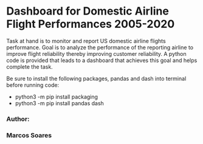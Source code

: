 # Dashboard for Domestic Airline Flight Performances 2005-2020

Task at hand is to monitor and report US domestic airline flights performance. Goal is to analyze the performance of the reporting airline to improve flight reliability thereby improving customer reliability. A python code is provided that leads to a dashboard that achieves this goal and helps complete the task.

Be sure to install the following packages, pandas and dash into terminal before running code:
  - python3 -m pip install packaging
  - python3 -m pip install pandas dash

### Author: 
### Marcos Soares
